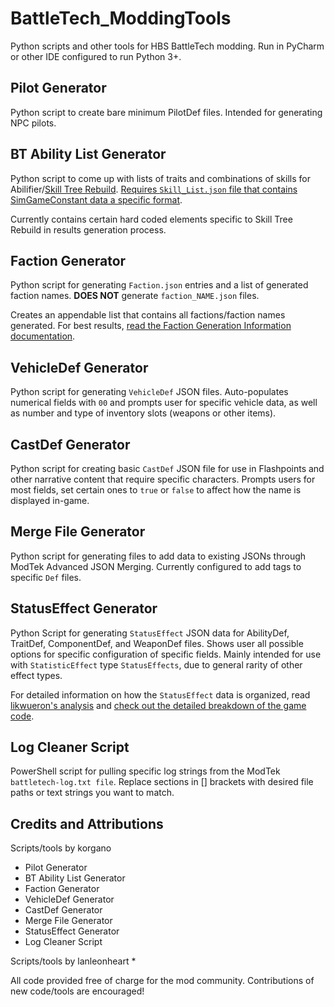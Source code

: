 # BattleTech_ModdingTools
Python scripts and other tools for HBS BattleTech modding. Run in PyCharm or other IDE configured to run Python 3+.

## Pilot Generator

Python script to create bare minimum PilotDef files. Intended for generating NPC pilots.

## BT Ability List Generator

Python script to come up with lists of traits and combinations of skills for Abilifier/[Skill Tree Rebuild](https://github.com/korgano/SkillTreeRebuild). [Requires `Skill_List.json` file that contains SimGameConstant data a specific format](Docs-Detailed/Ability-list-gen.md).

Currently contains certain hard coded elements specific to Skill Tree Rebuild in results generation process.

## Faction Generator

Python script for generating `Faction.json` entries and a list of generated faction names. **DOES NOT** generate `faction_NAME.json` files.

Creates an appendable list that contains all factions/faction names generated. For best results, [read the Faction Generation Information documentation](Docs-Detailed/Faction-gen-info.md).

## VehicleDef Generator

Python script for generating `VehicleDef` JSON files. Auto-populates numerical fields with `00` and prompts user for specific vehicle data, as well as number and type of inventory slots (weapons or other items).

## CastDef Generator

Python script for creating basic `CastDef` JSON file for use in Flashpoints and other narrative content that require specific characters. Prompts users for most fields, set certain ones to `true` or `false` to affect how the name is displayed in-game.

## Merge File Generator

Python script for generating files to add data to existing JSONs through ModTek Advanced JSON Merging. Currently configured to add tags to specific `Def` files.

## StatusEffect Generator

Python Script for generating `StatusEffect` JSON data for AbilityDef, TraitDef, ComponentDef, and WeaponDef files. Shows user all possible options for specific configuration of specific fields. Mainly intended for use with `StatisticEffect` type `StatusEffects`, due to general rarity of other effect types.

For detailed information on how the `StatusEffect` data is organized, read [likwueron's analysis](https://forum.paradoxplaza.com/forum/threads/study-on-statuseffects-statisticdata.1110871/) and [check out the detailed breakdown of the game code](Docs-Detailed/Status-effects-info).

## Log Cleaner Script

PowerShell script for pulling specific log strings from the ModTek `battletech-log.txt file`. Replace sections in [] brackets with desired file paths or text strings you want to match.

## Credits and Attributions

Scripts/tools by korgano
* Pilot Generator
* BT Ability List Generator
* Faction Generator
* VehicleDef Generator
* CastDef Generator
* Merge File Generator
* StatusEffect Generator
* Log Cleaner Script

Scripts/tools by lanleonheart 
* 

All code provided free of charge for the mod community. Contributions of new code/tools are encouraged!
